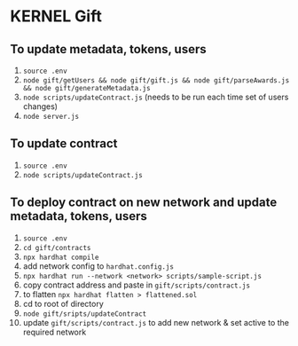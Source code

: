 # KERNEL Gift
## To update metadata, tokens, users
1. `source .env`
2. `node gift/getUsers && node gift/gift.js && node gift/parseAwards.js && node gift/generateMetadata.js`
3. `node scripts/updateContract.js` (needs to be run each time set of users changes) 
4. `node server.js`

## To update contract
1. `source .env`
2. `node scripts/updateContract.js`

## To deploy contract on new network and update metadata, tokens, users
1. `source .env`
2. `cd gift/contracts`
3. `npx hardhat compile`
4. add network config to `hardhat.config.js`
5. `npx hardhat run --network <network> scripts/sample-script.js`
6. copy contract address and paste in `gift/scripts/contract.js`
8. to flatten `npx hardhat flatten > flattened.sol`
7. cd to root of directory
9. `node gift/sripts/updateContract`
10. update `gift/scripts/contract.js` to add new network & set active to the required network